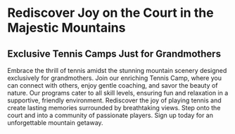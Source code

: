 # Rediscover Joy on the Court in the Majestic Mountains

## Exclusive Tennis Camps Just for Grandmothers

Embrace the thrill of tennis amidst the stunning mountain scenery designed exclusively for grandmothers. Join our enriching Tennis Camp, where you can connect with others, enjoy gentle coaching, and savor the beauty of nature. Our programs cater to all skill levels, ensuring fun and relaxation in a supportive, friendly environment. Rediscover the joy of playing tennis and create lasting memories surrounded by breathtaking views. Step onto the court and into a community of passionate players. Sign up today for an unforgettable mountain getaway.
